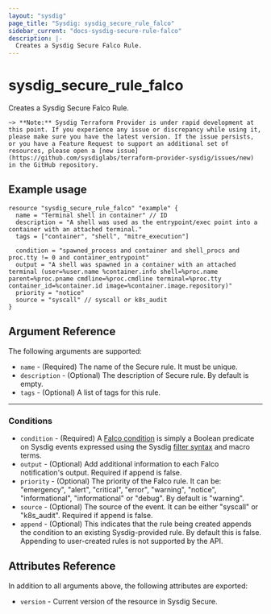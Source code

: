 ```yaml
---
layout: "sysdig"
page_title: "Sysdig: sysdig_secure_rule_falco"
sidebar_current: "docs-sysdig-secure-rule-falco"
description: |-
  Creates a Sysdig Secure Falco Rule.
---
```


# sysdig\_secure\_rule\_falco

Creates a Sysdig Secure Falco Rule.

`~> **Note:** Sysdig Terraform Provider is under rapid development at this point. If you experience any issue or discrepancy while using it, please make sure you have the latest version. If the issue persists, or you have a Feature Request to support an additional set of resources, please open a [new issue](https://github.com/sysdiglabs/terraform-provider-sysdig/issues/new) in the GitHub repository.`

## Example usage

```hcl
resource "sysdig_secure_rule_falco" "example" {
  name = "Terminal shell in container" // ID
  description = "A shell was used as the entrypoint/exec point into a container with an attached terminal."
  tags = ["container", "shell", "mitre_execution"]

  condition = "spawned_process and container and shell_procs and proc.tty != 0 and container_entrypoint"
  output = "A shell was spawned in a container with an attached terminal (user=%user.name %container.info shell=%proc.name parent=%proc.pname cmdline=%proc.cmdline terminal=%proc.tty container_id=%container.id image=%container.image.repository)"
  priority = "notice"
  source = "syscall" // syscall or k8s_audit
}

```

## Argument Reference

The following arguments are supported:

* `name` - (Required) The name of the Secure rule. It must be unique.
* `description` - (Optional) The description of Secure rule. By default is empty.
* `tags` - (Optional) A list of tags for this rule.

- - -

### Conditions

* `condition` - (Required) A [Falco condition](https://falco.org/docs/rules/) is simply a Boolean predicate on Sysdig events expressed using the Sysdig [filter syntax](http://www.sysdig.org/wiki/sysdig-user-guide/#filtering) and macro terms. 
* `output` - (Optional) Add additional information to each Falco notification's output. Required if append is false.
* `priority` - (Optional) The priority of the Falco rule. It can be: "emergency", "alert", "critical", "error", "warning", "notice", "informational", "informational" or "debug". By default is "warning".
* `source` - (Optional) The source of the event. It can be either "syscall" or "k8s_audit". Required if append is false.
* `append` - (Optional) This indicates that the rule being created appends the condition to an existing Sysdig-provided rule. By default this is false. Appending to user-created rules is not supported by the API.

## Attributes Reference

In addition to all arguments above, the following attributes are exported:

* `version` - Current version of the resource in Sysdig Secure.